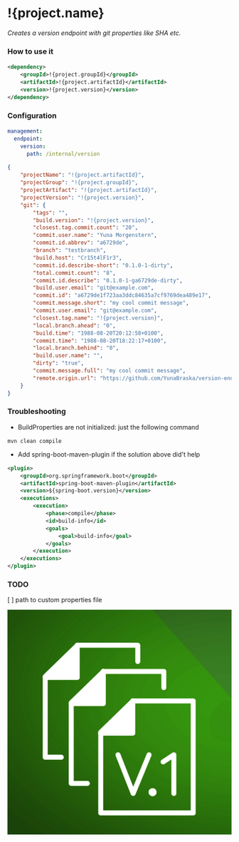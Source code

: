 [var target]: # (/)

# !{project.name}
*Creates a version endpoint with git properties like SHA etc.*

[include]: # (/README/shields.include.md)

### How to use it
```xml
<dependency>
    <groupId>!{project.groupId}</groupId>
    <artifactId>!{project.artifactId}</artifactId>
    <version>!{project.version}</version>
</dependency>
```

### Configuration
```yaml
management:
  endpoint:
    version:
      path: /internal/version
```

```json
{
    "projectName": "!{project.artifactId}",
    "projectGroup": "!{project.groupId}",
    "projectArtifact": "!{project.artifactId}",
    "projectVersion": "!{project.version}",
    "git": {
        "tags": "",
        "build.version": "!{project.version}",
        "closest.tag.commit.count": "20",
        "commit.user.name": "Yuna Morgenstern",
        "commit.id.abbrev": "a6729de",
        "branch": "testbranch",
        "build.host": "Cr15t4lF1r3",
        "commit.id.describe-short": "0.1.0-1-dirty",
        "total.commit.count": "8",
        "commit.id.describe": "0.1.0-1-ga6729de-dirty",
        "build.user.email": "git@example.com",
        "commit.id": "a6729de1f723aa3ddc84635a7cf9769dea489e17",
        "commit.message.short": "my cool commit message",
        "commit.user.email": "git@example.com",
        "closest.tag.name": "!{project.version}",
        "local.branch.ahead": "0",
        "build.time": "1988-08-20T20:12:58+0100",
        "commit.time": "1988-08-20T18:22:17+0100",
        "local.branch.behind": "0",
        "build.user.name": "",
        "dirty": "true",
        "commit.message.full": "my cool commit message",
        "remote.origin.url": "https://github.com/YunaBraska/version-endpoint.git"
    }
}
```

### Troubleshooting
* BuildProperties are not initialized: just the following command 
```shell script
mvn clean compile
```

* Add spring-boot-maven-plugin if the solution above did't help 
```xml
<plugin>
    <groupId>org.springframework.boot</groupId>
    <artifactId>spring-boot-maven-plugin</artifactId>
    <version>${spring-boot.version}</version>
    <executions>
        <execution>
            <phase>compile</phase>
            <id>build-info</id>
            <goals>
                <goal>build-info</goal>
            </goals>
        </execution>
    </executions>
</plugin>                
```

### TODO
[ ] path to custom properties file

![logo](logo.png "logo")